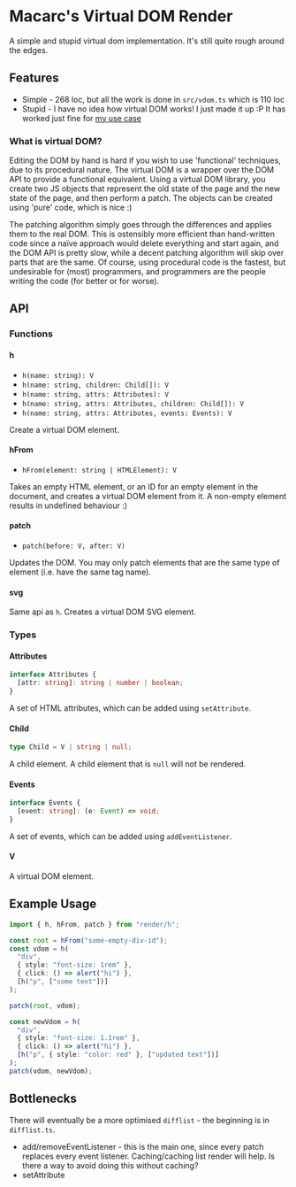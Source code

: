 # Macarc's Virtual DOM Render

A simple and stupid virtual dom implementation. It's still quite rough around the edges.

## Features

- Simple - 268 loc, but all the work is done in `src/vdom.ts` which is 110 loc
- Stupid - I have no idea how virtual DOM works! I just made it up :P It has worked just fine for [my use case](https://github.com/macarc/PipeScore)

### What is virtual DOM?

Editing the DOM by hand is hard if you wish to use 'functional' techniques, due to its procedural nature. The virtual DOM is a wrapper over the DOM API to provide a functional equivalent. Using a virtual DOM library, you create two JS objects that represent the old state of the page and the new state of the page, and then perform a patch. The objects can be created using 'pure' code, which is nice :)

The patching algorithm simply goes through the differences and applies them to the real DOM. This is ostensibly more efficient than hand-written code since a naïve approach would delete everything and start again, and the DOM API is pretty slow, while a decent patching algorithm will skip over parts that are the same. Of course, using procedural code is the fastest, but undesirable for (most) programmers, and programmers are the people writing the code (for better or for worse).

## API

### Functions

#### h

- `h(name: string): V`
- `h(name: string, children: Child[]): V`
- `h(name: string, attrs: Attributes): V`
- `h(name: string, attrs: Attributes, children: Child[]): V`
- `h(name: string, attrs: Attributes, events: Events): V`

Create a virtual DOM element.

#### hFrom

- `hFrom(element: string | HTMLElement): V`

Takes an empty HTML element, or an ID for an empty element in the document, and creates a virtual DOM element from it. A non-empty element results in undefined behaviour :)

#### patch

- `patch(before: V, after: V)`

Updates the DOM. You may only patch elements that are the same type of element (i.e. have the same tag name).

#### svg

Same api as `h`. Creates a virtual DOM SVG element.

### Types

#### Attributes

```ts
interface Attributes {
  [attr: string]: string | number | boolean;
}
```

A set of HTML attributes, which can be added using `setAttribute`.

#### Child

```ts
type Child = V | string | null;
```

A child element. A child element that is `null` will not be rendered.

#### Events

```ts
interface Events {
  [event: string]: (e: Event) => void;
}
```

A set of events, which can be added using `addEventListener`.

#### V

A virtual DOM element.

## Example Usage

```typescript
import { h, hFrom, patch } from "render/h";

const root = hFrom("some-empty-div-id");
const vdom = h(
  "div",
  { style: "font-size: 1rem" },
  { click: () => alert("hi") },
  [h("p", ["some text"])]
);

patch(root, vdom);

const newVdom = h(
  "div",
  { style: "font-size: 1.1rem" },
  { click: () => alert("hi") },
  [h("p", { style: "color: red" }, ["updated text"])]
);
patch(vdom, newVdom);
```

## Bottlenecks

There will eventually be a more optimised `difflist` - the beginning is in `difflist.ts`.

- add/removeEventListener - this is the main one, since every patch replaces every event listener. Caching/caching list render will help. Is there a way to avoid doing this without caching?
- setAttribute
